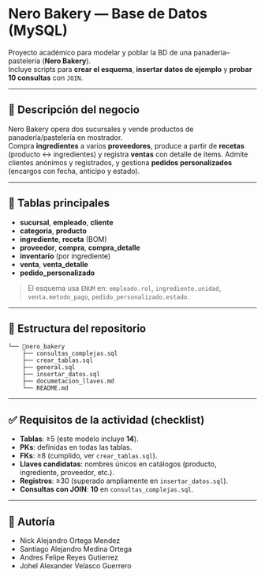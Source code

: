 
# Nero Bakery — Base de Datos (MySQL)

Proyecto académico para modelar y poblar la BD de una panadería–pastelería (**Nero Bakery**).  
Incluye scripts para **crear el esquema**, **insertar datos de ejemplo** y **probar 10 consultas** con `JOIN`.

---

## 🥐 Descripción del negocio

Nero Bakery opera dos sucursales y vende productos de panadería/pastelería en mostrador.  
Compra **ingredientes** a varios **proveedores**, produce a partir de **recetas** (producto ↔ ingredientes) y registra **ventas** con detalle de ítems. Admite clientes anónimos y registrados, y gestiona **pedidos personalizados** (encargos con fecha, anticipo y estado).

---

## 🧱 Tablas principales

- **sucursal**, **empleado**, **cliente**  
- **categoria**, **producto**  
- **ingrediente**, **receta** (BOM)  
- **proveedor**, **compra**, **compra_detalle**  
- **inventario** (por ingrediente)  
- **venta**, **venta_detalle**  
- **pedido_personalizado**

> El esquema usa `ENUM` en: `empleado.rol`, `ingrediente.unidad`, `venta.metodo_pago`, `pedido_personalizado.estado`.

---

## 📂 Estructura del repositorio

```
└── 📁nero_bakery
    ├── consultas_complejas.sql
    ├── crear_tablas.sql
    ├── general.sql
    ├── insertar_datos.sql
    ├── documetacion_llaves.md
    └── README.md
```
---

## ✅ Requisitos de la actividad (checklist)

* **Tablas**: ≥5 (este modelo incluye **14**).
* **PKs**: definidas en todas las tablas.
* **FKs**: ≥8 (cumplido, ver `crear_tablas.sql`).
* **Llaves candidatas**: nombres únicos en catálogos (producto, ingrediente, proveedor, etc.).
* **Registros**: ≥30 (superado ampliamente en `insertar_datos.sql`).
* **Consultas con JOIN**: **10** en `consultas_complejas.sql`.

---

## 👤 Autoría 

- Nick Alejandro Ortega Mendez
- Santiago Alejandro Medina Ortega
- Andres Felipe Reyes Gutierrez
- Johel Alexander Velasco Guerrero
